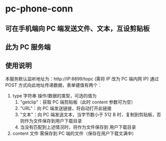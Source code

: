 # pc-phone-conn

## 可在手机端向 PC 端发送文件、文本，互设剪贴板
## 此为 PC 服务端

## 使用说明

本服务默认监听地址为：http://IP:8899/topc (需将 IP 改为 PC 端内网 IP)
通过 POST 方式向此地址传递数据，表单键值有两个：
1. type 字符串 操作/数据的类型，可选的值为
    1. "getclip"：获取 PC 端剪贴板（此时 content 参数可为空）
    2. "URL"：向 PC 端发送链接，将自动打开此链接
    3. "文本"：向 PC 端发送文本，当字节数小于 512 B 时，复制到剪贴板，否则作为文件保存到用户下载目录
    4. 当没有匹配到上述情况时，将作为文件保存到 用户下载目录
2. content 文件 需保存到 PC 端的文件（保存在用户下载文满中）
